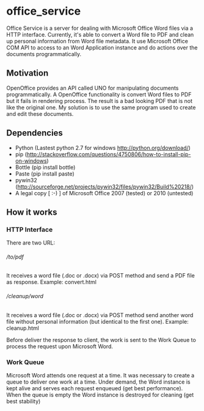 office_service
==============

Office Service is a server for dealing with Microsoft Office Word files via a HTTP interface. Currently, it's able to convert a Word file to PDF and clean up personal information from Word file metadata. It use Microsoft Office COM API to access to an Word Application instance and do actions over the documents programmatically.

Motivation
------------

OpenOffice provides an API called UNO for manipulating documents programmatically. A OpenOffice functionality is convert Word files to PDF but it fails in rendering process. The result is a bad looking PDF that is not like the original one. My solution is to use the same program used to create and edit these documents.

Dependencies
------------

* Python (Lastest python 2.7 for windows http://python.org/download/)
* pip (http://stackoverflow.com/questions/4750806/how-to-install-pip-on-windows)
* Bottle (pip install bottle)
* Paste (pip install paste)
* pywin32 (http://sourceforge.net/projects/pywin32/files/pywin32/Build%20218/)
* A legal copy [ :-) ] of Microsoft Office 2007 (tested) or 2010 (untested)

How it works
------------

### HTTP Interface
There are two URL:
###### /to/pdf 
It receives a word file (.doc or .docx) via POST method and send a PDF file as response. Example: convert.html
###### /cleanup/word
It receives a word file (.doc or .docx) via POST method send another word file without personal information (but identical to the first one). Example: cleanup.html

Before deliver the response to client, the work is sent to the Work Queue to process the request upon Microsoft Word.

### Work Queue
Microsoft Word attends one request at a time. It was necessary to create a queue to deliver one work at a time. Under demand, the Word instance is kept alive and serves each request enqueued (get best performance). When the queue is empty the Word instance is destroyed for cleaning (get best stability)
